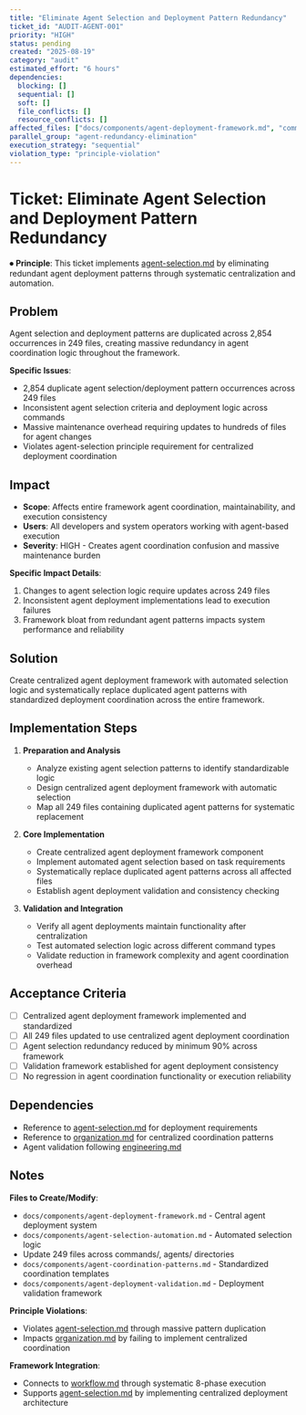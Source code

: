 ```yaml
---
title: "Eliminate Agent Selection and Deployment Pattern Redundancy"
ticket_id: "AUDIT-AGENT-001"
priority: "HIGH"
status: pending
created: "2025-08-19"
category: "audit"
estimated_effort: "6 hours"
dependencies:
  blocking: []
  sequential: []
  soft: []
  file_conflicts: []
  resource_conflicts: []
affected_files: ["docs/components/agent-deployment-framework.md", "commands/*.md", "agents/*.md"]
parallel_group: "agent-redundancy-elimination"
execution_strategy: "sequential"
violation_type: "principle-violation"
---
```


# Ticket: Eliminate Agent Selection and Deployment Pattern Redundancy

⏺ **Principle**: This ticket implements [agent-selection.md](../../principles/agent-selection.md) by eliminating redundant agent deployment patterns through systematic centralization and automation.

## Problem

Agent selection and deployment patterns are duplicated across 2,854 occurrences in 249 files, creating massive redundancy in agent coordination logic throughout the framework.

**Specific Issues**:
- 2,854 duplicate agent selection/deployment pattern occurrences across 249 files
- Inconsistent agent selection criteria and deployment logic across commands
- Massive maintenance overhead requiring updates to hundreds of files for agent changes
- Violates agent-selection principle requirement for centralized deployment coordination

## Impact

- **Scope**: Affects entire framework agent coordination, maintainability, and execution consistency
- **Users**: All developers and system operators working with agent-based execution
- **Severity**: HIGH - Creates agent coordination confusion and massive maintenance burden

**Specific Impact Details**:
1. Changes to agent selection logic require updates across 249 files
2. Inconsistent agent deployment implementations lead to execution failures
3. Framework bloat from redundant agent patterns impacts system performance and reliability

## Solution

Create centralized agent deployment framework with automated selection logic and systematically replace duplicated agent patterns with standardized deployment coordination across the entire framework.

## Implementation Steps

1. **Preparation and Analysis**
   - Analyze existing agent selection patterns to identify standardizable logic
   - Design centralized agent deployment framework with automatic selection
   - Map all 249 files containing duplicated agent patterns for systematic replacement

2. **Core Implementation**
   - Create centralized agent deployment framework component
   - Implement automated agent selection based on task requirements
   - Systematically replace duplicated agent patterns across all affected files
   - Establish agent deployment validation and consistency checking

3. **Validation and Integration**
   - Verify all agent deployments maintain functionality after centralization
   - Test automated selection logic across different command types
   - Validate reduction in framework complexity and agent coordination overhead

## Acceptance Criteria

- [ ] Centralized agent deployment framework implemented and standardized
- [ ] All 249 files updated to use centralized agent deployment coordination
- [ ] Agent selection redundancy reduced by minimum 90% across framework
- [ ] Validation framework established for agent deployment consistency
- [ ] No regression in agent coordination functionality or execution reliability

## Dependencies

- Reference to [agent-selection.md](../../principles/agent-selection.md) for deployment requirements
- Reference to [organization.md](../../principles/organization.md) for centralized coordination patterns
- Agent validation following [engineering.md](../../principles/engineering.md)

## Notes

**Files to Create/Modify**:
- `docs/components/agent-deployment-framework.md` - Central agent deployment system
- `docs/components/agent-selection-automation.md` - Automated selection logic
- Update 249 files across commands/, agents/ directories
- `docs/components/agent-coordination-patterns.md` - Standardized coordination templates
- `docs/components/agent-deployment-validation.md` - Deployment validation framework

**Principle Violations**:
- Violates [agent-selection.md](../../principles/agent-selection.md) through massive pattern duplication
- Impacts [organization.md](../../principles/organization.md) by failing to implement centralized coordination

**Framework Integration**:
- Connects to [workflow.md](../../principles/workflow.md) through systematic 8-phase execution
- Supports [agent-selection.md](../../principles/agent-selection.md) by implementing centralized deployment architecture